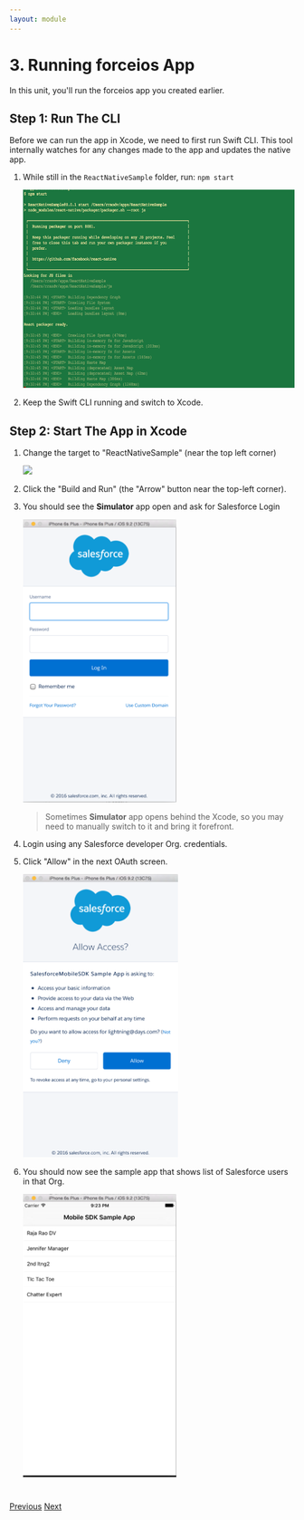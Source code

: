 ```yaml
---
layout: module
---
```

# 3. Running forceios App
In this unit, you'll run the forceios app you created earlier.


## Step 1: Run The CLI
Before we can run the app in Xcode, we need to first run Swift CLI. This tool internally watches for any changes made to the app and updates the native app. 

1. While still in the `ReactNativeSample` folder, run: `npm start`

	<img src="images/react-cli.png" style="height:350px" />
2. Keep the Swift CLI running and switch to Xcode.

## Step 2: Start The App in Xcode
1. Change the target to "ReactNativeSample" (near the top left corner) 
	
	<img src="images/xcode-swift-start.png" style="height:500px" />

2. Click the "Build and Run" (the "Arrow" button near the top-left corner).
3. You should see the **Simulator** app open and ask for Salesforce Login

	<img src="images/simulator.png" style="height:500px" />
	
	> Sometimes **Simulator** app opens behind the Xcode, so you may need to manually switch to it and bring it forefront. 
4. Login using any Salesforce developer Org. credentials.
5. Click "Allow" in the next OAuth screen.

	<img src="images/xcode-oauth-screen.png" style="height:500px" />
6. You should now see the sample app that shows list of Salesforce users in that Org.

	<img src="images/sampleApp.png" style="height:500px" />
<div class="row" style="margin-top:40px;">
<div class="col-sm-12">
<a href="mobile-sdk-swift-create-forceios-app.html" class="btn btn-default"><i class="glyphicon glyphicon-chevron-left"></i> Previous</a>
<a href="mobile-sdk-swift-adding-connected-app.html" class="btn btn-default pull-right">Next <i class="glyphicon glyphicon-chevron-right"></i></a>
</div>
</div>
